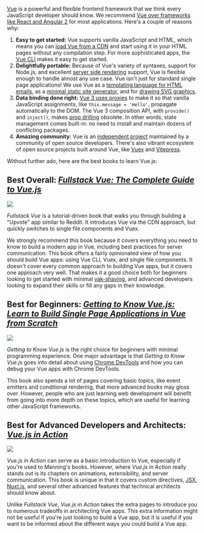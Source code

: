 [Vue](https://vuejs.org/) is a powerful and flexible frontend framework that we think
every JavaScript developer should know. We recommend [Vue over frameworks like React and Angular 2](https://www.getrevue.co/profile/masteringjs/issues/5-reasons-why-vue-is-better-than-react-247970) for most applications. Here's a couple of reasons why:

1. **Easy to get started:** Vue supports vanilla JavaScript and HTML, which means you can [load Vue from a CDN](https://masteringjs.io/tutorials/vue/cdn) and start using it in your HTML pages without any compilation step. For more sophisticated apps, the [Vue CLI](/tutorials/vue/cli) makes it easy to get started.
2. **Delightfully portable:** Because of Vue's variety of syntaxes, support for Node.js, and excellent [server side rendering](/tutorials/vue/ssr) support, Vue is flexible enough to handle almost any use case. Vue isn't just for standard single page applications! We use Vue as a [templating language for HTML emails](https://www.getrevue.co/profile/masteringjs/issues/converting-vanilla-html-to-vue-242335), as a [minimal static site generator](http://thecodebarbarian.com/using-vue-as-a-node-js-static-site-generator.html), and for [drawing SVG graphics](/tutorials/vue/svg).
3. **Data binding done right:** [Vue 3 uses proxies](https://www.getrevue.co/profile/masteringjs/issues/lessons-from-upgrading-to-vue-3-300088) to make it so that vanilla JavaScript assignments, like `this.message = 'Hello'`, propagate automatically to the DOM. The Vue 3 composition API, with `provide()` and `inject()`, makes [prop drilling](https://kentcdodds.com/blog/prop-drilling) obsolete. In other words, state management comes built-in: no need to install and maintain dozens of conflicting packages.
4. **Amazing community:** Vue is an [independent project](https://www.getrevue.co/profile/masteringjs/issues/the-benefits-of-indie-open-source-software-222278) maintained by a community of open source developers. There's also vibrant ecosystem of open source projects built around Vue, like [Vuex](http://npmjs.com/package/vuex) and [Vitepress](https://www.npmjs.com/package/vitepress).

Without further ado, here are the best books to learn Vue.js:

## Best Overall: [_Fullstack Vue: The Complete Guide to Vue.js_](https://www.amazon.com/gp/product/1987595297/ref=as_li_tl?ie=UTF8&camp=1789&creative=9325&creativeASIN=1987595297&linkCode=as2&tag=codebarbarian-20&linkId=7eebd267324f4c5d2716ca0d72358f24)

<div class="image-pull-left">
<a target="_blank"  href="https://www.amazon.com/gp/product/1987595297/ref=as_li_tl?ie=UTF8&camp=1789&creative=9325&creativeASIN=1987595297&linkCode=as2&tag=codebarbarian-20&linkId=7eebd267324f4c5d2716ca0d72358f24"><img border="0" src="//ws-na.amazon-adsystem.com/widgets/q?_encoding=UTF8&MarketPlace=US&ASIN=1987595297&ServiceVersion=20070822&ID=AsinImage&WS=1&Format=_SL250_&tag=codebarbarian-20"></a>
</div>

_Fullstack Vue_ is a tutorial-driven book that walks you through building a "Upvote" app similar to Reddit. It introduces Vue via the CDN approach, but quickly switches to single file components and Vuex.

We strongly recommend this book because it covers everything you need to know to build a modern app in Vue, including best practices for server communication. This book offers a fairly opinionated view of how you should build Vue apps: using Vue CLI, Vuex, and single file components. It doesn't cover every common approach to building Vue apps, but it covers one approach very well. That makes it a good choice both for beginners looking to get started with minimal [yak-shaving](https://americanexpress.io/yak-shaving/), and advanced developers looking to expand their skills or fill any gaps in their knowledge.

<div style="clear: both"></div>

## Best for Beginners: [_Getting to Know Vue.js: Learn to Build Single Page Applications in Vue from Scratch_](https://www.amazon.com/gp/product/1484237803/ref=as_li_tl?ie=UTF8&camp=1789&creative=9325&creativeASIN=1484237803&linkCode=as2&tag=codebarbarian-20&linkId=28b566f9dbc8f765c821ee669779b500)

<div class="image-pull-left">
<a target="_blank"  href="https://www.amazon.com/gp/product/1484237803/ref=as_li_tl?ie=UTF8&camp=1789&creative=9325&creativeASIN=1484237803&linkCode=as2&tag=codebarbarian-20&linkId=28b566f9dbc8f765c821ee669779b500"><img border="0" src="//ws-na.amazon-adsystem.com/widgets/q?_encoding=UTF8&MarketPlace=US&ASIN=1484237803&ServiceVersion=20070822&ID=AsinImage&WS=1&Format=_SL250_&tag=codebarbarian-20" ></a>
</div>

_Getting to Know Vue.js_ is the right choice for beginners with minimal programming experience. One major advantage is that _Getting to Know Vue.js_ goes into detail about using [Chrome DevTools](https://developers.google.com/web/tools/chrome-devtools) and how you can debug your Vue apps with Chrome DevTools.

This book also spends a lot of pages covering basic topics, like event emitters and conditional rendering, that more advanced books may gloss over. However, people who are just learning web development will benefit from going into more depth on these topics, which are useful for learning other
JavaScript frameworks.

<div style="clear: both"></div>

## Best for Advanced Developers and Architects: [_Vue.js in Action_](https://www.amazon.com/gp/product/1617294624/ref=as_li_tl?ie=UTF8&camp=1789&creative=9325&creativeASIN=1617294624&linkCode=as2&tag=codebarbarian-20&linkId=2fa22e3279c6d1c6b4c5916da26effff) 

<div class="image-pull-left">
<a target="_blank"  href="https://www.amazon.com/gp/product/1617294624/ref=as_li_tl?ie=UTF8&camp=1789&creative=9325&creativeASIN=1617294624&linkCode=as2&tag=codebarbarian-20&linkId=2fa22e3279c6d1c6b4c5916da26effff"><img border="0" src="//ws-na.amazon-adsystem.com/widgets/q?_encoding=UTF8&MarketPlace=US&ASIN=1617294624&ServiceVersion=20070822&ID=AsinImage&WS=1&Format=_SL250_&tag=codebarbarian-20" ></a>
</div>

_Vue.js in Action_ can serve as a basic introduction to Vue, especially if you're used to Manning's books. However, where _Vue.js in Action_ really stands out is its chapters on animations, extensibility, and server communication. This book is unique in that it covers custom directives, [JSX](https://thecodebarbarian.com/overview-of-jsx-with-non-react-examples.html), [Nuxt.js](https://nuxtjs.org/), and several other advanced features that technical architects should know about.

Unlike _Fullstack Vue_, _Vue.js in Action_ takes the extra pages to introduce you to numerous tradeoffs in architecting Vue apps. This extra information might not be useful if you're just looking to build a Vue app, but it is useful if you want to be informed about the different ways you could build a Vue app.

<div style="clear: both"></div>